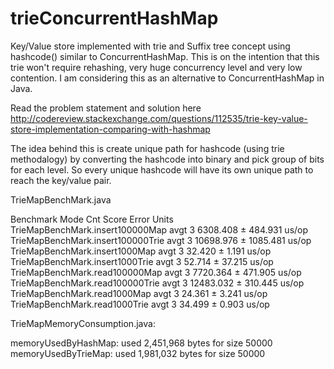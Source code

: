 # trieConcurrentHashMap
Key/Value store implemented with trie and Suffix tree concept using hashcode() similar to ConcurrentHashMap. This is on the intention that this trie won't require rehashing, very huge concurrency level and very low contention. I am considering this as an alternative to ConcurrentHashMap in Java.

Read the problem statement and solution here <BR>
http://codereview.stackexchange.com/questions/112535/trie-key-value-store-implementation-comparing-with-hashmap

The idea behind this is create unique path for hashcode (using trie methodalogy) by converting the hashcode into binary and pick group of bits for each level. So every unique hashcode will have its own unique path to reach the key/value pair.
  
  
TrieMapBenchMark.java
  
Benchmark                          Mode  Cnt      Score      Error  Units
TrieMapBenchMark.insert100000Map   avgt    3   6308.408 ±  484.931  us/op
TrieMapBenchMark.insert100000Trie  avgt    3  10698.976 ± 1085.481  us/op
TrieMapBenchMark.insert1000Map     avgt    3     32.420 ±    1.191  us/op
TrieMapBenchMark.insert1000Trie    avgt    3     52.714 ±   37.215  us/op
TrieMapBenchMark.read100000Map     avgt    3   7720.364 ±  471.905  us/op
TrieMapBenchMark.read100000Trie    avgt    3  12483.032 ±  310.445  us/op
TrieMapBenchMark.read1000Map       avgt    3     24.361 ±    3.241  us/op
TrieMapBenchMark.read1000Trie      avgt    3     34.499 ±    0.903  us/op  
  
  
  
  
TrieMapMemoryConsumption.java:
  
memoryUsedByHashMap: used 2,451,968 bytes for size 50000
memoryUsedByTrieMap: used 1,981,032 bytes for size 50000  
